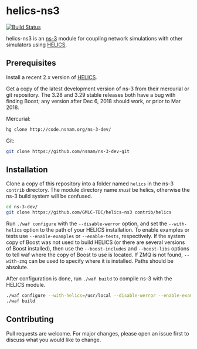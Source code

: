 # helics-ns3

[![Build Status](https://dev.azure.com/HELICS-test/helics-ns3/_apis/build/status/GMLC-TDC.helics-ns3?branchName=master)](https://dev.azure.com/HELICS-test/helics-ns3/_build/latest?definitionId=1?branchName=master)

helics-ns3 is an [ns-3](https://www.nsnam.org/) module for coupling network simulations with other simulators using [HELICS](https://www.helics.org/).

## Prerequisites

Install a recent 2.x version of [HELICS](https://github.com/GMLC-TDC/HELICS-src).

Get a copy of the latest development version of ns-3 from their mercurial or git repository. The 3.28 and 3.29 stable releases both have a bug with finding Boost; any version after Dec 6, 2018 should work, or prior to Mar 2018.

Mercurial:
```bash
hg clone http://code.nsnam.org/ns-3-dev/
```
Git:
```bash
git clone https://github.com/nsnam/ns-3-dev-git
```

## Installation

Clone a copy of this repository into a folder named `helics` in the ns-3 `contrib` directory. The module directory name *must* be helics, otherwise the ns-3 build system will be confused.

```bash
cd ns-3-dev/
git clone https://github.com/GMLC-TDC/helics-ns3 contrib/helics
```

Run `./waf configure` with the `--disable-werror` option, and set the `--with-helics` option to the path of your HELICS installation. To enable examples or tests use `--enable-examples` or `--enable-tests`, respectively. If the system copy of Boost was not used to build HELICS (or there are several versions of Boost installed), then use the `--boost-includes` and `--boost-libs` options to tell waf where the copy of Boost to use is located. If ZMQ is not found, `--with-zmq` can be used to specify where it is installed. Paths should be absolute.

After configuration is done, run `./waf build` to compile ns-3 with the HELICS module.

```bash
./waf configure --with-helics=/usr/local --disable-werror --enable-examples --enable-tests
./waf build
```

## Contributing
Pull requests are welcome. For major changes, please open an issue first to discuss what you would like to change.
